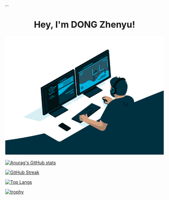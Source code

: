 <img src="C:\Users\18521\Desktop\Dzy0726\README.assets\octo.gif" alt="octo" style="zoom:25%;" />

<h1 align="center">
  Hey, I'm DONG Zhenyu!
</h1>



![codeing](README.assets\codeing.gif)





[![Anurag's GitHub stats](https://github-readme-stats.vercel.app/api?username=Dzy0726&theme=transparent&hide=contribs&show_icons=true)](https://github.com/anuraghazra/github-readme-stats)





[![GitHub Streak](https://streak-stats.demolab.com?user=Dzy0726&theme=transparent)](https://git.io/streak-stats)

[![Top Langs](https://github-readme-stats.vercel.app/api/top-langs/?username=Dzy0726&&layout=compact&theme=transparent)](https://github.com/anuraghazra/github-readme-stats)

[![trophy](https://github-profile-trophy.vercel.app/?username=Dzy0726&margin-w=15&theme=gruvbox&title=MultiLanguage)](https://github.com/ryo-ma/github-profile-trophy)
